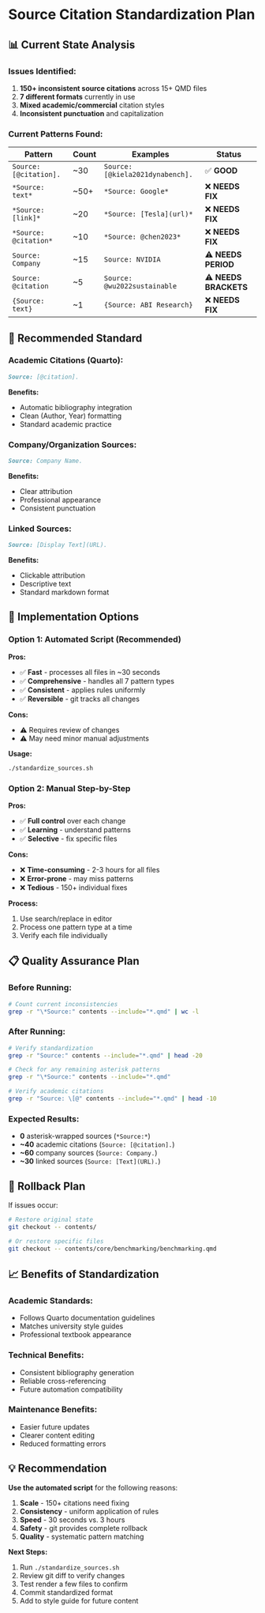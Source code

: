 # Source Citation Standardization Plan

## 📊 Current State Analysis

### Issues Identified:
1. **150+ inconsistent source citations** across 15+ QMD files
2. **7 different formats** currently in use
3. **Mixed academic/commercial** citation styles
4. **Inconsistent punctuation** and capitalization

### Current Patterns Found:

| Pattern | Count | Examples | Status |
|---------|-------|----------|---------|
| `Source: [@citation].` | ~30 | `Source: [@kiela2021dynabench].` | ✅ **GOOD** |
| `*Source: text*` | ~50+ | `*Source: Google*` | ❌ **NEEDS FIX** |
| `*Source: [link]*` | ~20 | `*Source: [Tesla](url)*` | ❌ **NEEDS FIX** |
| `*Source: @citation*` | ~10 | `*Source: @chen2023*` | ❌ **NEEDS FIX** |
| `Source: Company` | ~15 | `Source: NVIDIA` | ⚠️ **NEEDS PERIOD** |
| `Source: @citation` | ~5 | `Source: @wu2022sustainable` | ⚠️ **NEEDS BRACKETS** |
| `{Source: text}` | ~1 | `{Source: ABI Research}` | ❌ **NEEDS FIX** |

## 🎯 Recommended Standard

### **Academic Citations (Quarto):**
```markdown
Source: [@citation].
```
**Benefits:** 
- Automatic bibliography integration
- Clean (Author, Year) formatting  
- Standard academic practice

### **Company/Organization Sources:**
```markdown
Source: Company Name.
```
**Benefits:**
- Clear attribution
- Professional appearance
- Consistent punctuation

### **Linked Sources:**
```markdown
Source: [Display Text](URL).
```
**Benefits:**
- Clickable attribution
- Descriptive text
- Standard markdown format

## 🚀 Implementation Options

### **Option 1: Automated Script (Recommended)**

**Pros:**
- ✅ **Fast** - processes all files in ~30 seconds
- ✅ **Comprehensive** - handles all 7 pattern types
- ✅ **Consistent** - applies rules uniformly
- ✅ **Reversible** - git tracks all changes

**Cons:**
- ⚠️ Requires review of changes
- ⚠️ May need minor manual adjustments

**Usage:**
```bash
./standardize_sources.sh
```

### **Option 2: Manual Step-by-Step**

**Pros:**
- ✅ **Full control** over each change
- ✅ **Learning** - understand patterns
- ✅ **Selective** - fix specific files

**Cons:**
- ❌ **Time-consuming** - 2-3 hours for all files
- ❌ **Error-prone** - may miss patterns
- ❌ **Tedious** - 150+ individual fixes

**Process:**
1. Use search/replace in editor
2. Process one pattern type at a time
3. Verify each file individually

## 📋 Quality Assurance Plan

### **Before Running:**
```bash
# Count current inconsistencies
grep -r "\*Source:" contents --include="*.qmd" | wc -l
```

### **After Running:**
```bash
# Verify standardization
grep -r "Source:" contents --include="*.qmd" | head -20

# Check for any remaining asterisk patterns
grep -r "\*Source:" contents --include="*.qmd"

# Verify academic citations
grep -r "Source: \[@" contents --include="*.qmd" | head -10
```

### **Expected Results:**
- **0** asterisk-wrapped sources (`*Source:*`)
- **~40** academic citations (`Source: [@citation].`)
- **~60** company sources (`Source: Company.`)
- **~30** linked sources (`Source: [Text](URL).`)

## 🔧 Rollback Plan

If issues occur:
```bash
# Restore original state
git checkout -- contents/

# Or restore specific files
git checkout -- contents/core/benchmarking/benchmarking.qmd
```

## 📈 Benefits of Standardization

### **Academic Standards:**
- Follows Quarto documentation guidelines
- Matches university style guides
- Professional textbook appearance

### **Technical Benefits:**
- Consistent bibliography generation
- Reliable cross-referencing
- Future automation compatibility

### **Maintenance Benefits:**
- Easier future updates
- Clearer content editing
- Reduced formatting errors

## 💡 Recommendation

**Use the automated script** for the following reasons:

1. **Scale** - 150+ citations need fixing
2. **Consistency** - uniform application of rules  
3. **Speed** - 30 seconds vs. 3 hours
4. **Safety** - git provides complete rollback
5. **Quality** - systematic pattern matching

**Next Steps:**
1. Run `./standardize_sources.sh`
2. Review git diff to verify changes
3. Test render a few files to confirm
4. Commit standardized format
5. Add to style guide for future content 